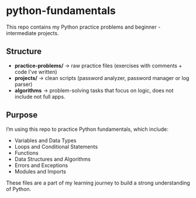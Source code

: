 # python-fundamentals


This repo contains my Python practice problems and beginner - intermediate projects.


## Structure
- **practice-problems/** -> raw practice files (exercises with comments + code I've written)
- **projects/** -> clean scripts (password analyzer, password manager or log parser)
- **algorithms** -> problem-solving tasks that focus on logic, does not include not full apps.


## Purpose
I’m using this repo to practice Python fundamentals, which include:
- Variables and Data Types
- Loops and Conditional Statements
- Functions
- Data Structures and Algorithms
- Errors and Exceptions
- Modules and Imports


These files are a part of my learning journey to build a strong understanding of Python.